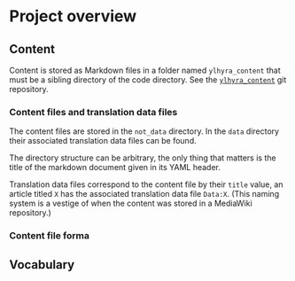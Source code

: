 # Project overview

## Content

Content is stored as Markdown files in a folder named `ylhyra_content` that must be a sibling directory of the code directory. See the [`ylhyra_content`](https://github.com/ylhyra/ylhyra_content/tree/content) git repository.

### Content files and translation data files

The content files are stored in the `not_data` directory. In the `data` directory their associated translation data files can be found.

The directory structure can be arbitrary, the only thing that matters is the title of the markdown document given in its YAML header.

Translation data files correspond to the content file by their `title` value, an article titled `X` has the associated translation data file `Data:X`. (This naming system is a vestige of when the content was stored in a MediaWiki repository.)

### Content file forma



## Vocabulary
